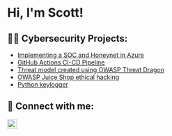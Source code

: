<h1>Hi, I'm Scott! 

<h2>👨‍💻 Cybersecurity Projects:</h2>

  - [Implementing a SOC and Honeynet in Azure](https://github.com/thetascott/Azure-Honeynet/)
  - [GitHub Actions CI-CD Pipeline](https://github.com/thetascott/ci-cd-public/)
  - [Threat model created using OWASP Threat Dragon](https://github.com/thetascott/threat-modeling)
  - [OWASP Juice Shop ethical hacking](https://github.com/thetascott/OWASP-Juice-Shop)
  - [Python keylogger](https://github.com/thetascott/Python-keylogger/)

<h2> 🤳 Connect with me:</h2>

[<img align="left" alt="ScottSlivnik | LinkedIn" width="22px" src="https://cdn.jsdelivr.net/npm/simple-icons@v3/icons/linkedin.svg" />][linkedin]

[linkedin]: https://www.linkedin.com/in/scott-slivnik-772b92190/
